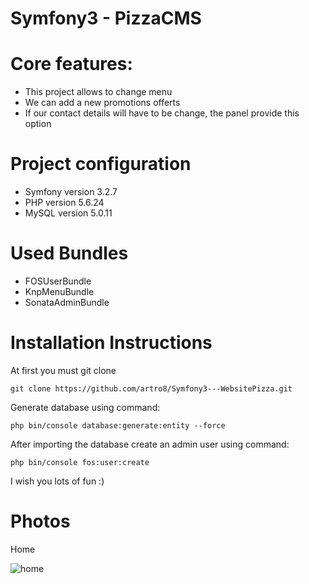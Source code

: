 Symfony3 - PizzaCMS
========================

Core features:
========================

- This project allows to change menu
- We can add a new promotions offerts
- If our contact details will have to be change, the panel provide this option

Project configuration
========================

- Symfony version 3.2.7
- PHP version 5.6.24
- MySQL version 5.0.11

Used Bundles
========================

- FOSUserBundle
- KnpMenuBundle
- SonataAdminBundle

Installation Instructions
========================

At first you must git clone
~~~
git clone https://github.com/artro8/Symfony3---WebsitePizza.git
~~~
Generate database using command:
~~~
php bin/console database:generate:entity --force
~~~
After importing the database create an admin user using command:
~~~
php bin/console fos:user:create 
~~~
I wish you lots of fun :)

Photos
========================

Home

![home](https://cloud.githubusercontent.com/assets/17146309/26152059/c41c41be-3b05-11e7-97d9-f8d9747e3024.png)


